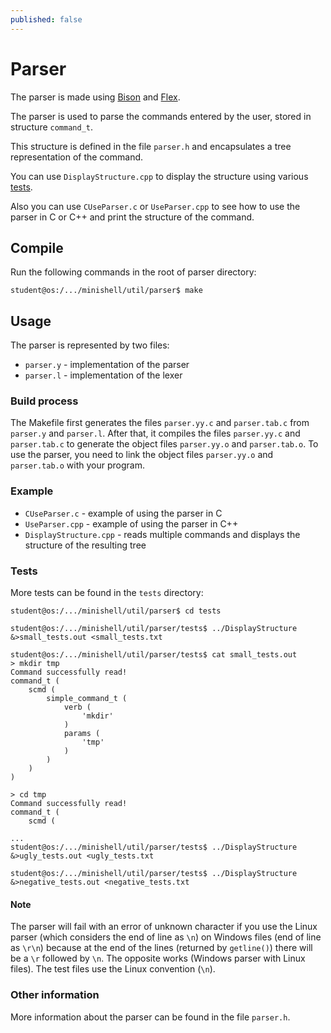 ```yaml
---
published: false
---
```


# Parser

The parser is made using [Bison](http://www.gnu.org/software/bison/) and [Flex](http://flex.sourceforge.net/).

The parser is used to parse the commands entered by the user, stored in structure `command_t`.

This structure is defined in the file `parser.h` and encapsulates a tree representation of the command.

You can use `DisplayStructure.cpp` to display the structure using various [tests](#tests).

Also you can use `CUseParser.c` or `UseParser.cpp` to see how to use the parser in C or C++ and print the structure of the command.

## Compile

Run the following commands in the root of parser directory:

```console
student@os:/.../minishell/util/parser$ make
```

## Usage

The parser is represented by two files:

* `parser.y` - implementation of the parser
* `parser.l` - implementation of the lexer

### Build process

The Makefile first generates the files `parser.yy.c` and `parser.tab.c` from `parser.y` and `parser.l`.
After that, it compiles the files `parser.yy.c` and `parser.tab.c` to generate the object files `parser.yy.o` and `parser.tab.o`.
To use the parser, you need to link the object files `parser.yy.o` and `parser.tab.o` with your program.

### Example

* `CUseParser.c` - example of using the parser in C
* `UseParser.cpp` - example of using the parser in C++
* `DisplayStructure.cpp` - reads multiple commands and displays the structure of the resulting tree

### Tests

More tests can be found in the `tests` directory:

```console
student@os:/.../minishell/util/parser$ cd tests

student@os:/.../minishell/util/parser/tests$ ../DisplayStructure &>small_tests.out <small_tests.txt

student@os:/.../minishell/util/parser/tests$ cat small_tests.out
> mkdir tmp
Command successfully read!
command_t (
    scmd (
        simple_command_t (
            verb (
                'mkdir'
            )
            params (
                'tmp'
            )
        )
    )
)

> cd tmp
Command successfully read!
command_t (
    scmd (

...
student@os:/.../minishell/util/parser/tests$ ../DisplayStructure &>ugly_tests.out <ugly_tests.txt

student@os:/.../minishell/util/parser/tests$ ../DisplayStructure &>negative_tests.out <negative_tests.txt
```

#### Note

The parser will fail with an error of unknown character if you use the Linux parser (which considers the end of line as `\n`) on Windows files (end of line as `\r\n`) because at the end of the lines (returned by `getline()`) there will be a `\r` followed by `\n`.
The opposite works (Windows parser with Linux files).
The test files use the Linux convention (`\n`).

### Other information

More information about the parser can be found in the file `parser.h`.
